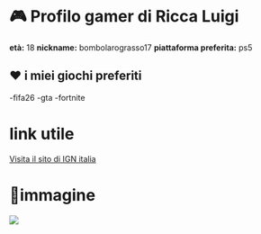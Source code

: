 # 🎮 Profilo gamer di Ricca Luigi

**età:** 18
**nickname:** bombolarograsso17
**piattaforma preferita:** ps5

## ❤ i miei giochi preferiti

-fifa26
-gta
-fortnite

# link utile

[Visita il sito di IGN italia](https://it.ign.com/)

# 📸immagine
![](https://www.google.com/url?sa=i&url=https%3A%2F%2Fwww.wired.it%2Farticle%2Fea-sports-fc-26-gameplay-fut%2F&psig=AOvVaw2ajxUOVM3XeucL5SE53MX7&ust=1761825135888000&source=images&cd=vfe&opi=89978449&ved=0CBIQjRxqFwoTCNjth-GsyZADFQAAAAAdAAAAABAW)
